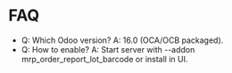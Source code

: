 # FAQ

- Q: Which Odoo version? A: 16.0 (OCA/OCB packaged).
- Q: How to enable? A: Start server with --addon mrp_order_report_lot_barcode or install in UI.
